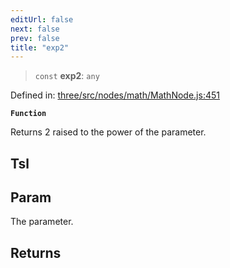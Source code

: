 ```yaml
---
editUrl: false
next: false
prev: false
title: "exp2"
---
```


> `const` **exp2**: `any`

Defined in: [three/src/nodes/math/MathNode.js:451](https://github.com/DefinitelyMaybe/three-i18n/blob/fa57b79433d1c349ffb23a78727299c8d4190136/three/src/nodes/math/MathNode.js#L451)

**`Function`**

Returns 2 raised to the power of the parameter.

## Tsl

## Param

The parameter.

## Returns
